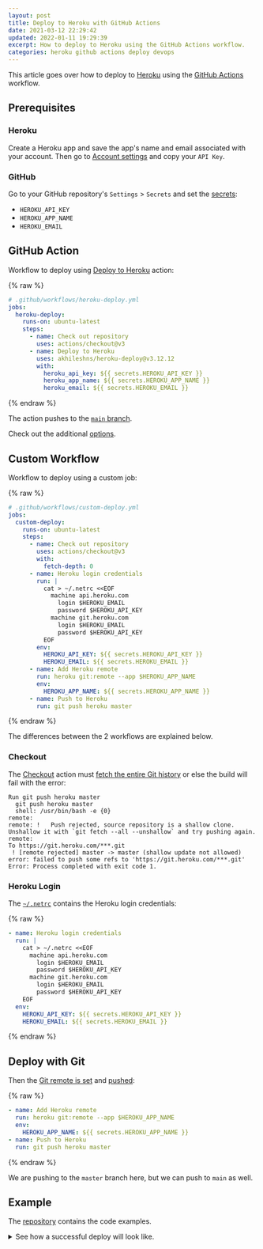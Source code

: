 ```yaml
---
layout: post
title: Deploy to Heroku with GitHub Actions
date: 2021-03-12 22:29:42
updated: 2022-01-11 19:29:39
excerpt: How to deploy to Heroku using the GitHub Actions workflow.
categories: heroku github actions deploy devops
---
```


<!--email_off-->

This article goes over how to deploy to [Heroku](https://b.remarkabl.org/heroku) using the [GitHub Actions](https://b.remarkabl.org/github-actions) workflow.

## Prerequisites

### Heroku

Create a Heroku app and save the app's name and email associated with your account. Then go to [Account settings](https://dashboard.heroku.com/account) and copy your `API Key`.

### GitHub

Go to your GitHub repository's `Settings` > `Secrets` and set the [secrets](https://docs.github.com/en/actions/reference/encrypted-secrets):

- `HEROKU_API_KEY`
- `HEROKU_APP_NAME`
- `HEROKU_EMAIL`

## GitHub Action

Workflow to deploy using [Deploy to Heroku](https://github.com/marketplace/actions/deploy-to-heroku) action:

{% raw %}

```yml
# .github/workflows/heroku-deploy.yml
jobs:
  heroku-deploy:
    runs-on: ubuntu-latest
    steps:
      - name: Check out repository
        uses: actions/checkout@v3
      - name: Deploy to Heroku
        uses: akhileshns/heroku-deploy@v3.12.12
        with:
          heroku_api_key: ${{ secrets.HEROKU_API_KEY }}
          heroku_app_name: ${{ secrets.HEROKU_APP_NAME }}
          heroku_email: ${{ secrets.HEROKU_EMAIL }}
```

{% endraw %}

The action pushes to the [`main` branch](https://devcenter.heroku.com/articles/git-branches).

Check out the additional [options](https://github.com/marketplace/actions/deploy-to-heroku#options).

## Custom Workflow

Workflow to deploy using a custom job:

{% raw %}

```yml
# .github/workflows/custom-deploy.yml
jobs:
  custom-deploy:
    runs-on: ubuntu-latest
    steps:
      - name: Check out repository
        uses: actions/checkout@v3
        with:
          fetch-depth: 0
      - name: Heroku login credentials
        run: |
          cat > ~/.netrc <<EOF
            machine api.heroku.com
              login $HEROKU_EMAIL
              password $HEROKU_API_KEY
            machine git.heroku.com
              login $HEROKU_EMAIL
              password $HEROKU_API_KEY
          EOF
        env:
          HEROKU_API_KEY: ${{ secrets.HEROKU_API_KEY }}
          HEROKU_EMAIL: ${{ secrets.HEROKU_EMAIL }}
      - name: Add Heroku remote
        run: heroku git:remote --app $HEROKU_APP_NAME
        env:
          HEROKU_APP_NAME: ${{ secrets.HEROKU_APP_NAME }}
      - name: Push to Heroku
        run: git push heroku master
```

{% endraw %}

The differences between the 2 workflows are explained below.

### Checkout

The [Checkout](https://github.com/marketplace/actions/checkout) action must [fetch the entire Git history](https://github.com/marketplace/actions/checkout#fetch-all-history-for-all-tags-and-branches) or else the build will fail with the error:

```
Run git push heroku master
  git push heroku master
  shell: /usr/bin/bash -e {0}
remote:
remote: !	Push rejected, source repository is a shallow clone. Unshallow it with `git fetch --all --unshallow` and try pushing again.
remote:
To https://git.heroku.com/***.git
 ! [remote rejected] master -> master (shallow update not allowed)
error: failed to push some refs to 'https://git.heroku.com/***.git'
Error: Process completed with exit code 1.
```

### Heroku Login

The [`~/.netrc`](https://devcenter.heroku.com/articles/authentication#api-token-storage) contains the Heroku login credentials:

{% raw %}

```yml
- name: Heroku login credentials
  run: |
    cat > ~/.netrc <<EOF
      machine api.heroku.com
        login $HEROKU_EMAIL
        password $HEROKU_API_KEY
      machine git.heroku.com
        login $HEROKU_EMAIL
        password $HEROKU_API_KEY
    EOF
  env:
    HEROKU_API_KEY: ${{ secrets.HEROKU_API_KEY }}
    HEROKU_EMAIL: ${{ secrets.HEROKU_EMAIL }}
```

{% endraw %}

## Deploy with Git

Then the [Git remote is set](https://devcenter.heroku.com/articles/git#for-an-existing-heroku-app) and [pushed](https://devcenter.heroku.com/articles/git#deploying-code):

{% raw %}

```yml
- name: Add Heroku remote
  run: heroku git:remote --app $HEROKU_APP_NAME
  env:
    HEROKU_APP_NAME: ${{ secrets.HEROKU_APP_NAME }}
- name: Push to Heroku
  run: git push heroku master
```

{% endraw %}

We are pushing to the `master` branch here, but we can push to `main` as well.

## Example

The [repository](https://github.com/remarkablemark/github-actions-heroku-deploy) contains the code examples.

<p>
<details markdown="1">
<summary>See how a successful deploy will look like.</summary>

```
Created and wrote to ~/.netrc
Successfully logged into heroku
 ›   Warning: Our terms of service have changed:
Added git remote heroku
 ›   https://dashboard.heroku.com/terms-of-service
remote: Compressing source files... done.
remote: Building source:
remote:
remote: -----> Building on the Heroku-20 stack
remote: -----> Node.js app detected
remote:
remote: -----> Creating runtime environment
remote:
remote:        NPM_CONFIG_LOGLEVEL=error
remote:        NODE_VERBOSE=false
remote:        NODE_ENV=production
remote:        NODE_MODULES_CACHE=true
remote:
remote: -----> Installing binaries
remote:        engines.node (package.json):  unspecified
remote:        engines.npm (package.json):   unspecified (use default)
remote:
remote:        Resolving node version 14.x...
remote:        Downloading and installing node 14.16.0...
remote:        Using default npm version: 6.14.11
remote:
remote: -----> Restoring cache
remote:        - node_modules
remote:
remote: -----> Installing dependencies
remote:        Installing node modules (package.json)
remote:        audited 50 packages in 0.733s
remote:        found 0 vulnerabilities
remote:
remote:
remote: -----> Build
remote:
remote: -----> Caching build
remote:        - node_modules
remote:
remote: -----> Pruning devDependencies
remote:        audited 50 packages in 0.735s
remote:        found 0 vulnerabilities
remote:
remote:
remote: -----> Build succeeded!
remote: -----> Discovering process types
remote:        Procfile declares types     -> (none)
remote:        Default types for buildpack -> web
remote:
remote: -----> Compressing...
remote:        Done: 32.6M
remote: -----> Launching...
remote:        Released v6
remote:        https://***.herokuapp.com/ deployed to Heroku
remote:
remote: Verifying deploy... done.
To https://git.heroku.com/***.git
   88f00ab..1a1a302  HEAD -> main
```

</details>
</p>

<!--/email_off-->
